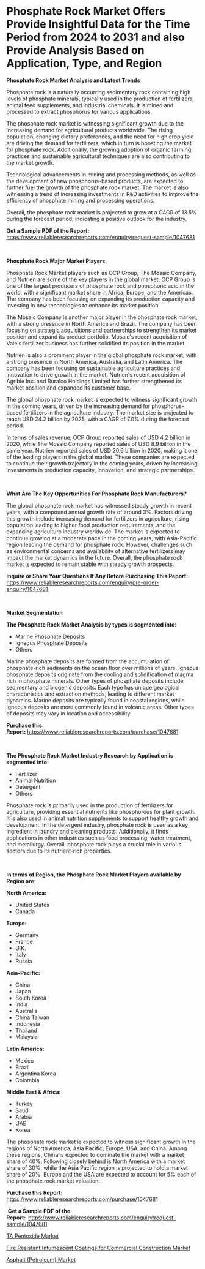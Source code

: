 <p><h1>Phosphate Rock Market Offers Provide Insightful Data for the Time Period from 2024 to 2031 and also Provide Analysis Based on Application, Type, and Region</h1></p><p><strong>Phosphate Rock Market Analysis and Latest Trends</strong></p>
<p><p>Phosphate rock is a naturally occurring sedimentary rock containing high levels of phosphate minerals, typically used in the production of fertilizers, animal feed supplements, and industrial chemicals. It is mined and processed to extract phosphorus for various applications.</p><p>The phosphate rock market is witnessing significant growth due to the increasing demand for agricultural products worldwide. The rising population, changing dietary preferences, and the need for high crop yield are driving the demand for fertilizers, which in turn is boosting the market for phosphate rock. Additionally, the growing adoption of organic farming practices and sustainable agricultural techniques are also contributing to the market growth.</p><p>Technological advancements in mining and processing methods, as well as the development of new phosphorus-based products, are expected to further fuel the growth of the phosphate rock market. The market is also witnessing a trend of increasing investments in R&D activities to improve the efficiency of phosphate mining and processing operations.</p><p>Overall, the phosphate rock market is projected to grow at a CAGR of 13.5% during the forecast period, indicating a positive outlook for the industry.</p></p>
<p><strong>Get a Sample PDF of the Report:&nbsp;</strong> <a href="https://www.reliableresearchreports.com/enquiry/request-sample/1047681">https://www.reliableresearchreports.com/enquiry/request-sample/1047681</a></p>
<p>&nbsp;</p>
<p><strong>Phosphate Rock Major Market Players</strong></p>
<p><p>Phosphate Rock Market players such as OCP Group, The Mosaic Company, and Nutrien are some of the key players in the global market. OCP Group is one of the largest producers of phosphate rock and phosphoric acid in the world, with a significant market share in Africa, Europe, and the Americas. The company has been focusing on expanding its production capacity and investing in new technologies to enhance its market position.</p><p>The Mosaic Company is another major player in the phosphate rock market, with a strong presence in North America and Brazil. The company has been focusing on strategic acquisitions and partnerships to strengthen its market position and expand its product portfolio. Mosaic's recent acquisition of Vale's fertilizer business has further solidified its position in the market.</p><p>Nutrien is also a prominent player in the global phosphate rock market, with a strong presence in North America, Australia, and Latin America. The company has been focusing on sustainable agriculture practices and innovation to drive growth in the market. Nutrien's recent acquisition of Agrible Inc. and Ruralco Holdings Limited has further strengthened its market position and expanded its customer base.</p><p>The global phosphate rock market is expected to witness significant growth in the coming years, driven by the increasing demand for phosphorus-based fertilizers in the agriculture industry. The market size is projected to reach USD 24.2 billion by 2025, with a CAGR of 7.0% during the forecast period.</p><p>In terms of sales revenue, OCP Group reported sales of USD 4.2 billion in 2020, while The Mosaic Company reported sales of USD 8.9 billion in the same year. Nutrien reported sales of USD 20.6 billion in 2020, making it one of the leading players in the global market. These companies are expected to continue their growth trajectory in the coming years, driven by increasing investments in production capacity, innovation, and strategic partnerships.</p></p>
<p>&nbsp;</p>
<p><strong>What Are The Key Opportunities For Phosphate Rock Manufacturers?</strong></p>
<p><p>The global phosphate rock market has witnessed steady growth in recent years, with a compound annual growth rate of around 3%. Factors driving this growth include increasing demand for fertilizers in agriculture, rising population leading to higher food production requirements, and the expanding agriculture industry worldwide. The market is expected to continue growing at a moderate pace in the coming years, with Asia-Pacific region leading the demand for phosphate rock. However, challenges such as environmental concerns and availability of alternative fertilizers may impact the market dynamics in the future. Overall, the phosphate rock market is expected to remain stable with steady growth prospects.</p></p>
<p><strong>Inquire or Share Your Questions If Any Before Purchasing This Report:</strong> <a href="https://www.reliableresearchreports.com/enquiry/pre-order-enquiry/1047681">https://www.reliableresearchreports.com/enquiry/pre-order-enquiry/1047681</a></p>
<p>&nbsp;</p>
<p><strong>Market Segmentation</strong></p>
<p><strong>The Phosphate Rock Market Analysis by types is segmented into:</strong></p>
<p><ul><li>Marine Phosphate Deposits</li><li>Igneous Phosphate Deposits</li><li>Others</li></ul></p>
<p><p>Marine phosphate deposits are formed from the accumulation of phosphate-rich sediments on the ocean floor over millions of years. Igneous phosphate deposits originate from the cooling and solidification of magma rich in phosphate minerals. Other types of phosphate deposits include sedimentary and biogenic deposits. Each type has unique geological characteristics and extraction methods, leading to different market dynamics. Marine deposits are typically found in coastal regions, while igneous deposits are more commonly found in volcanic areas. Other types of deposits may vary in location and accessibility.</p></p>
<p><strong>Purchase this Report:&nbsp;</strong><a href="https://www.reliableresearchreports.com/purchase/1047681">https://www.reliableresearchreports.com/purchase/1047681</a></p>
<p>&nbsp;</p>
<p><strong>The Phosphate Rock Market Industry Research by Application is segmented into:</strong></p>
<p><ul><li>Fertilizer</li><li>Animal Nutrition</li><li>Detergent</li><li>Others</li></ul></p>
<p><p>Phosphate rock is primarily used in the production of fertilizers for agriculture, providing essential nutrients like phosphorous for plant growth. It is also used in animal nutrition supplements to support healthy growth and development. In the detergent industry, phosphate rock is used as a key ingredient in laundry and cleaning products. Additionally, it finds applications in other industries such as food processing, water treatment, and metallurgy. Overall, phosphate rock plays a crucial role in various sectors due to its nutrient-rich properties.</p></p>
<p>&nbsp;</p>
<p><strong>In terms of Region, the Phosphate Rock Market Players available by Region are:</strong></p>
<p>
    <p> <strong> North America: </strong>
        <ul>
            <li>United States</li>
            <li>Canada</li>
        </ul>
        </p> 
    <p> <strong> Europe: </strong>
        <ul>
            <li>Germany</li>
            <li>France</li>
            <li>U.K.</li>
            <li>Italy</li>
            <li>Russia</li>
        </ul>
        </p> 
    <p> <strong> Asia-Pacific: </strong>
        <ul>
            <li>China</li>
            <li>Japan</li>
            <li>South Korea</li>
            <li>India</li>
            <li>Australia</li>
            <li>China Taiwan</li>
            <li>Indonesia</li>
            <li>Thailand</li>
            <li>Malaysia</li>
        </ul>
        </p> 
    <p> <strong> Latin America: </strong>
        <ul>
            <li>Mexico</li>
            <li>Brazil</li>
            <li>Argentina Korea</li>
            <li>Colombia</li>
        </ul>
        </p> 
    <p> <strong> Middle East & Africa: </strong>
        <ul>
            <li>Turkey</li>
            <li>Saudi</li>
            <li>Arabia</li>
            <li>UAE</li>
            <li>Korea</li>
        </ul>
    </p>
    </p>
<p><p>The phosphate rock market is expected to witness significant growth in the regions of North America, Asia Pacific, Europe, USA, and China. Among these regions, China is expected to dominate the market with a market share of 40%. Following closely behind is North America with a market share of 30%, while the Asia Pacific region is projected to hold a market share of 20%. Europe and the USA are expected to account for 5% each of the phosphate rock market valuation.</p></p>
<p><strong>Purchase this Report: </strong><a href="https://www.reliableresearchreports.com/purchase/1047681">https://www.reliableresearchreports.com/purchase/1047681</a></p>
<p>&nbsp;<strong>Get a Sample PDF of the Report:&nbsp;&nbsp;</strong><a href="https://www.reliableresearchreports.com/enquiry/request-sample/1047681">https://www.reliableresearchreports.com/enquiry/request-sample/1047681</a></p>
<p><strong></strong></p>
<p><p><a href="https://view.publitas.com/reportprime-1/ta-pentoxide-market-offer-valuable-insights-into-market-size-market-share-market-trends-and-projections-spanning-from-2023-to-2030/">TA Pentoxide Market</a></p><p><a href="https://view.publitas.com/reportprime-1/fire-resistant-intumescent-coatings-for-commercial-construction-market-research-report-unlocks-analysis-on-the-market-financial-status-market-size-and-market-revenue-upto-2030/">Fire Resistant Intumescent Coatings for Commercial Construction Market</a></p><p><a href="https://view.publitas.com/reportprime-1/asphalt-petroleum-market-size-share-trends-analysis-report-by-material-by-type-by-end-user-by-region-and-segment-forecasts-2023-2030/">Asphalt (Petroleum) Market</a></p></p>